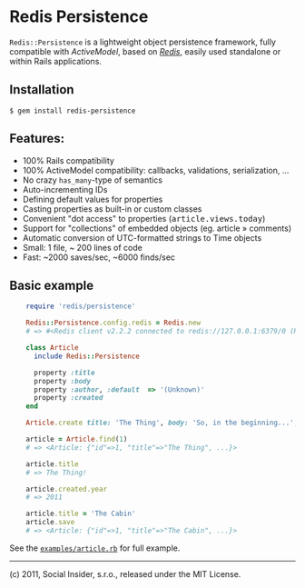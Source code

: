 Redis Persistence
=================

`Redis::Persistence` is a lightweight object persistence framework,
fully compatible with _ActiveModel_, based on [_Redis_](http://redis.io),
easily used standalone or within Rails applications.

Installation
------------

    $ gem install redis-persistence

Features:
---------

* 100% Rails compatibility
* 100% ActiveModel compatibility: callbacks, validations, serialization, ...
* No crazy `has_many`-type of semantics
* Auto-incrementing IDs
* Defining default values for properties
* Casting properties as built-in or custom classes
* Convenient "dot access" to properties (<tt>article.views.today</tt>)
* Support for "collections" of embedded objects (eg. article » comments)
* Automatic conversion of UTC-formatted strings to Time objects
* Small: 1 file, ~ 200 lines of code
* Fast: ~2000 saves/sec, ~6000 finds/sec

Basic example
-------------

```ruby
    require 'redis/persistence'

    Redis::Persistence.config.redis = Redis.new
    # => #<Redis client v2.2.2 connected to redis://127.0.0.1:6379/0 (Redis v2.4.1)>

    class Article
      include Redis::Persistence

      property :title
      property :body
      property :author, :default  => '(Unknown)'
      property :created
    end

    Article.create title: 'The Thing', body: 'So, in the beginning...', created: Time.now.utc

    article = Article.find(1)
    # => <Article: {"id"=>1, "title"=>"The Thing", ...}>

    article.title
    # => The Thing!

    article.created.year
    # => 2011

    article.title = 'The Cabin'
    article.save
    # => <Article: {"id"=>1, "title"=>"The Cabin", ...}>
```

See the [`examples/article.rb`](http://github.com/socialinsider/redis-persistence/blob/master/examples/article.rb) for full example.

-----

(c) 2011, Social Insider, s.r.o., released under the MIT License.
